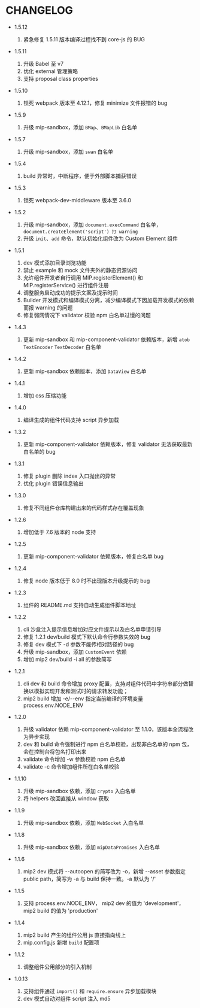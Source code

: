 # CHANGELOG

- 1.5.12
    1. 紧急修复 1.5.11 版本编译过程找不到 core-js 的 BUG

- 1.5.11
    1. 升级 Babel 至 v7
    2. 优化 external 管理策略
    3. 支持 proposal class properties

- 1.5.10
    1. 锁死 webpack 版本至 4.12.1，修复 minimize 文件报错的 bug

- 1.5.9
    1. 升级 mip-sandbox，添加 `BMap`、`BMapLib` 白名单

- 1.5.7
    1. 升级 mip-sandbox，添加 `swan` 白名单

- 1.5.4
    1. build 异常时，中断程序，便于外部脚本捕获错误

- 1.5.3
    1. 锁死 webpack-dev-middleware 版本至 3.6.0

- 1.5.2
    1. 升级 mip-sandbox，添加 `document.execCommand` 白名单，`document.createElement('script') 打 warning`
    2. 升级 `init`、`add` 命令，默认初始化组件改为 Custom Element 组件

- 1.5.1
    1. dev 模式添加目录浏览功能
    2. 禁止 example 和 mock 文件夹外的静态资源访问
    3. 允许组件开发者自行调用 MIP.registerElement() 和 MIP.registerService() 进行组件注册
    4. 调整服务启动成功的提示文案及提示时间
    5. Builder 开发模式和编译模式分离，减少编译模式下因加载开发模式的依赖而报 warning 的问题
    6. 修复弱网情况下 validator 校验 npm 白名单过慢的问题

- 1.4.3
    1. 更新 mip-sandbox 和 mip-component-validator 依赖版本，新增 `atob` `TextEncoder` `TextDecoder` 白名单

- 1.4.2
    1. 更新 mip-sandbox 依赖版本，添加 `DataView` 白名单

- 1.4.1
    1. 增加 css 压缩功能

- 1.4.0
    1. 编译生成的组件代码支持 script 异步加载
- 1.3.2
    1. 更新 mip-component-validator 依赖版本，修复 validator 无法获取最新白名单的 bug
- 1.3.1
    1. 修复 plugin 删除 index 入口抛出的异常
    2. 优化 plugin 错误信息输出
- 1.3.0
    1. 修复不同组件仓库构建出来的代码样式存在覆盖现象
- 1.2.6
    1. 增加低于 7.6 版本的 node 支持
- 1.2.5
    1. 更新 mip-component-validator 依赖版本，修复白名单 bug
- 1.2.4
    1. 修复 node 版本低于 8.0 时不出现版本升级提示的 bug
- 1.2.3
    1. 组件的 README.md 支持自动生成组件脚本地址
- 1.2.2
    1. cli 沙盒注入提示信息增加对应文件提示以及白名单申请引导
    2. 修复 1.2.1 dev/build 模式下默认命令行参数失效的 bug
    3. 修复 dev 模式下 -d 参数不能传相对路径的 bug
    4. 升级 mip-sandbox，添加 `CustomEvent` 依赖
    5. 增加 mip2 dev/build -i all 的参数简写

- 1.2.1
    1. cli dev 和 build 命令增加 proxy 配置，支持对组件代码中字符串部分做替换以模拟实现开发和测试时的请求转发功能；
    2. mip2 build 增加 -e/--env 指定当前编译的环境变量 process.env.NODE_ENV

- 1.2.0
    1. 升级 validator 依赖 mip-component-validator 至 1.1.0，该版本全流程改为异步实现
    2. dev 和 build 命令强制进行 npm 白名单校验，出现非白名单的 npm 包，会在控制台将包名打印出来
    3. validate 命令增加 -w 参数校验 npm 白名单
    4. validate -c 命令增加组件所在白名单校验

- 1.1.10
    1. 升级 mip-sandbox 依赖，添加 `crypto` 入白名单
    2. 将 helpers 改回直接从 window 获取

- 1.1.9
    1. 升级 mip-sandbox 依赖，添加 `WebSocket` 入白名单

- 1.1.8
    1. 升级 mip-sandbox 依赖，添加 `mipDataPromises` 入白名单

- 1.1.6
    1. mip2 dev 模式将 --autoopen 的简写改为 -o，新增 --asset 参数指定 public path，简写为 -a 与 build 保持一致。-a 默认为 '/'

- 1.1.5
    1. 支持 process.env.NODE_ENV， mip2 dev 的值为 'development'，mip2 build 的值为 'production'

- 1.1.4
    1. mip2 build 产生的组件公用 js 直接指向线上
    2. mip.config.js 新增 `build` 配置项

- 1.1.2
    1. 调整组件公用部分的引入机制

- 1.0.13
    1. 支持组件通过 `import()` 和 `require.ensure` 异步加载模块
    2. dev 模式自动对组件 script 注入 md5

